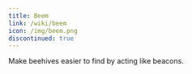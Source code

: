 ```yaml
---
title: Beem
link: /wiki/beem
icon: /img/beem.png
discontinued: true
---
```


Make beehives easier to find by acting like beacons.